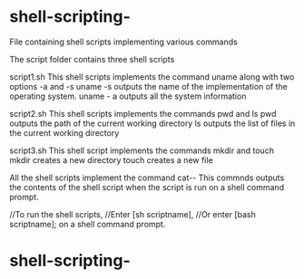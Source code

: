 # shell-scripting-
File containing shell scripts implementing various commands 

The script folder contains three shell scripts

script1.sh
This shell scripts implements the command uname along with two options -a and -s
uname -s outputs the name of the implementation of the operating system.
uname - a outputs all the system information

script2.sh
This shell scripts implements the commands pwd and ls
pwd outputs the path of the current working directory
ls  outputs the list of files in the current working directory

script3.sh
This shell script implements the commands mkdir and touch
mkdir creates a new directory
touch creates a new file 

All the shell scripts implement the command cat-- This commnds outputs the contents of the shell script when the script is run on a shell command prompt.

//To run the shell scripts,
//Enter [sh scriptname],
//Or enter [bash scriptname]; on a shell command prompt.

# shell-scripting-
